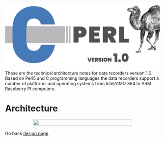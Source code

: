 
<img src="/docs/img/recorders-v1.png" />


These are the technical architecture notes for data recorders version 1.0. Based on Perl5 and C programming languages the data recorders support a number of platforms and operating systems from Intel/AMD X64 to ARM Raspberry PI computers. 


# Architecture

<div align="center">
<img src="/docs/img/KDR_Stack2.png" height="80%" width="80%" />
</div> 


Go back [design page](design.md)
